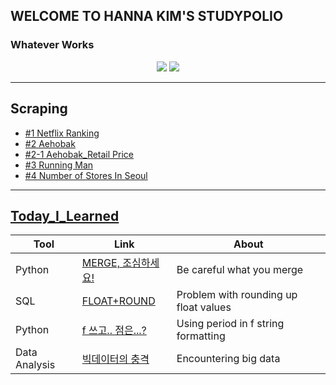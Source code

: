 ## WELCOME TO HANNA KIM'S STUDYPOLIO
### Whatever Works
<p align="center">
  <img src="https://images.unsplash.com/photo-1516782522590-682f9816631d?ixlib=rb-1.2.1&ixid=eyJhcHBfaWQiOjEyMDd9&auto=format&fit=crop&w=1990&q=80"/>
  
  <img src = "https://images.unsplash.com/photo-1550744771-b8b1552bb095?ixid=MXwxMjA3fDB8MHxwaG90by1wYWdlfHx8fGVufDB8fHw%3D&ixlib=rb-1.2.1&auto=format&fit=crop&w=1050&q=80"/>
</p>

***

## Scraping
- [#1 Netflix Ranking](scraping_netflix_second_trial.html)
- [#2 Aehobak](scraping_aehobak.html)
- [#2-1 Aehobak_Retail Price](scraping_aehobak_retail.html)
- [#3 Running Man](scraping_runningman.html)
- [#4 Number of Stores In Seoul](scraping_stores_togu.html)


***

## [Today_I_Learned](https://velog.io/@khnn)

| Tool | Link | About |
| --------------- | --------------- | --------------- |
| Python | [MERGE, 조심하세요!](https://velog.io/@khnn/MERGE-JOIN-조심하세요) | Be careful what you merge |
| SQL | [FLOAT+ROUND](https://velog.io/@khnn/TIL-FLOAT-ROUND) | Problem with rounding up float values |
| Python | [f 쓰고.. 점은...?](https://velog.io/@khnn/python-f-쓰고..점은-어디-찍는다고) | Using period in f string formatting |
| Data Analysis | [빅데이터의 충격](https://velog.io/@khnn/TIL-빅데이터의-충격) | Encountering big data |


